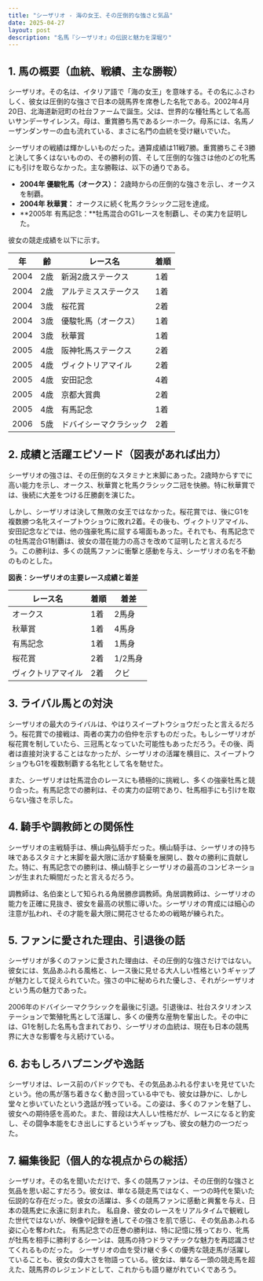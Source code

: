 ```yaml
---
title: "シーザリオ - 海の女王、その圧倒的な強さと気品"
date: 2025-04-27
layout: post
description: "名馬『シーザリオ』の伝説と魅力を深堀り"
---
```


## 1. 馬の概要（血統、戦績、主な勝鞍）

シーザリオ。その名は、イタリア語で「海の女王」を意味する。その名にふさわしく、彼女は圧倒的な強さで日本の競馬界を席巻した名牝である。2002年4月20日、北海道新冠町の社台ファームで誕生。父は、世界的な種牡馬として名高いサンデーサイレンス。母は、重賞勝ち馬であるシーホーク。母系には、名馬ノーザンダンサーの血も流れている、まさに名門の血統を受け継いでいた。

シーザリオの戦績は輝かしいものだった。通算成績は11戦7勝。重賞勝ちこそ3勝と決して多くはないものの、その勝利の質、そして圧倒的な強さは他のどの牝馬にも引けを取らなかった。主な勝鞍は、以下の通りである。

* **2004年 優駿牝馬（オークス）：** 2歳時からの圧倒的な強さを示し、オークスを制覇。
* **2004年 秋華賞：** オークスに続く牝馬クラシック二冠を達成。
* **2005年 有馬記念：**牡馬混合のG1レースを制覇し、その実力を証明した。


彼女の競走成績を以下に示す。

| 年 | 齢 | レース名 | 着順 |
|---|---|---|---|
| 2004 | 2歳 | 新潟2歳ステークス | 1着 |
| 2004 | 2歳 | アルテミスステークス | 1着 |
| 2004 | 3歳 | 桜花賞 | 2着 |
| 2004 | 3歳 | 優駿牝馬（オークス） | 1着 |
| 2004 | 3歳 | 秋華賞 | 1着 |
| 2005 | 4歳 | 阪神牝馬ステークス | 2着 |
| 2005 | 4歳 | ヴィクトリアマイル | 2着 |
| 2005 | 4歳 | 安田記念 | 4着 |
| 2005 | 4歳 | 京都大賞典 | 2着 |
| 2005 | 4歳 | 有馬記念 | 1着 |
| 2006 | 5歳 | ドバイシーマクラシック | 2着 |


## 2. 成績と活躍エピソード（図表があれば出力）

シーザリオの強さは、その圧倒的なスタミナと末脚にあった。2歳時からすでに高い能力を示し、オークス、秋華賞と牝馬クラシック二冠を快勝。特に秋華賞では、後続に大差をつける圧勝劇を演じた。

しかし、シーザリオは決して無敗の女王ではなかった。桜花賞では、後にG1を複数勝つ名牝スイープトウショウに敗れ2着。その後も、ヴィクトリアマイル、安田記念などでは、他の強豪牝馬に屈する場面もあった。それでも、有馬記念での牡馬混合G1制覇は、彼女の潜在能力の高さを改めて証明したと言えるだろう。この勝利は、多くの競馬ファンに衝撃と感動を与え、シーザリオの名を不動のものとした。

**図表：シーザリオの主要レース成績と着差**

| レース名          | 着順 | 着差      |
|-----------------|-------|-------------|
| オークス            | 1着   | 2馬身       |
| 秋華賞            | 1着   | 4馬身       |
| 有馬記念            | 1着   | 1馬身       |
| 桜花賞            | 2着   | 1/2馬身     |
| ヴィクトリアマイル  | 2着   | クビ         |


## 3. ライバル馬との対決

シーザリオの最大のライバルは、やはりスイープトウショウだったと言えるだろう。桜花賞での接戦は、両者の実力の伯仲を示すものだった。もしシーザリオが桜花賞を制していたら、三冠馬となっていた可能性もあっただろう。その後、両者は直接対決することはなかったが、シーザリオの活躍を横目に、スイープトウショウもG1を複数制覇する名牝として名を馳せた。

また、シーザリオは牡馬混合のレースにも積極的に挑戦し、多くの強豪牡馬と競り合った。有馬記念での勝利は、その実力の証明であり、牡馬相手にも引けを取らない強さを示した。


## 4. 騎手や調教師との関係性

シーザリオの主戦騎手は、横山典弘騎手だった。横山騎手は、シーザリオの持ち味であるスタミナと末脚を最大限に活かす騎乗を展開し、数々の勝利に貢献した。特に、有馬記念での勝利は、横山騎手とシーザリオの最高のコンビネーションが生まれた瞬間だったと言えるだろう。

調教師は、名伯楽として知られる角居勝彦調教師。角居調教師は、シーザリオの能力を正確に見抜き、彼女を最高の状態に導いた。シーザリオの育成には細心の注意が払われ、その才能を最大限に開花させるための戦略が練られた。


## 5. ファンに愛された理由、引退後の話

シーザリオが多くのファンに愛された理由は、その圧倒的な強さだけではない。彼女には、気品あふれる風格と、レース後に見せる大人しい性格というギャップが魅力として捉えられていた。強さの中に秘められた優しさ、それがシーザリオという馬の魅力であった。

2006年のドバイシーマクラシックを最後に引退。引退後は、社台スタリオンステーションで繁殖牝馬として活躍し、多くの優秀な産駒を輩出した。その中には、G1を制した名馬も含まれており、シーザリオの血統は、現在も日本の競馬界に大きな影響を与え続けている。


## 6. おもしろハプニングや逸話

シーザリオは、レース前のパドックでも、その気品あふれる佇まいを見せていたという。他の馬が落ち着きなく動き回っている中でも、彼女は静かに、しかし堂々と歩いていたという逸話が残っている。この姿は、多くのファンを魅了し、彼女への期待感を高めた。また、普段は大人しい性格だが、レースになると豹変し、その闘争本能をむき出しにするというギャップも、彼女の魅力の一つだった。


## 7. 編集後記（個人的な視点からの総括）

シーザリオ。その名を聞いただけで、多くの競馬ファンは、その圧倒的な強さと気品を思い起こすだろう。彼女は、単なる競走馬ではなく、一つの時代を築いた伝説的な存在だった。彼女の活躍は、多くの競馬ファンに感動と興奮を与え、日本の競馬史に永遠に刻まれた。  私自身、彼女のレースをリアルタイムで観戦した世代ではないが、映像や記録を通してその強さを肌で感じ、その気品あふれる姿に心を奪われた。  有馬記念での圧巻の勝利は、特に記憶に残っており、牝馬が牡馬を相手に勝利するシーンは、競馬の持つドラマチックな魅力を再認識させてくれるものだった。  シーザリオの血を受け継ぐ多くの優秀な競走馬が活躍していることも、彼女の偉大さを物語っている。彼女は、単なる一頭の競走馬を超えた、競馬界のレジェンドとして、これからも語り継がれていくであろう。
